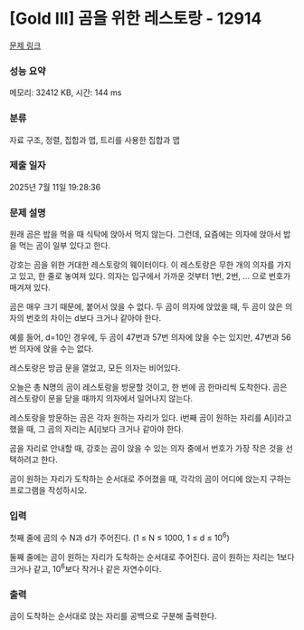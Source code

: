 # [Gold III] 곰을 위한 레스토랑 - 12914 

[문제 링크](https://www.acmicpc.net/problem/12914) 

### 성능 요약

메모리: 32412 KB, 시간: 144 ms

### 분류

자료 구조, 정렬, 집합과 맵, 트리를 사용한 집합과 맵

### 제출 일자

2025년 7월 11일 19:28:36

### 문제 설명

<p>원래 곰은 밥을 먹을 때 식탁에 앉아서 먹지 않는다. 그런데, 요즘에는 의자에 앉아서 밥을 먹는 곰이 일부 있다고 한다.</p>

<p>강호는 곰을 위한 거대한 레스토랑의 웨이터이다. 이 레스토랑은 무한 개의 의자를 가지고 있고, 한 줄로 놓여져 있다. 의자는 입구에서 가까운 것부터 1번, 2번, ... 으로 번호가 매겨져 있다.</p>

<p>곰은 매우 크기 때문에, 붙어서 앉을 수 없다. 두 곰이 의자에 앉았을 때, 두 곰이 앉은 의자의 번호의 차이는 d보다 크거나 같아야 한다.</p>

<p>예를 들어, d=10인 경우에, 두 곰이 47번과 57번 의자에 앉을 수는 있지만, 47번과 56번 의자에 앉을 수는 없다.</p>

<p>레스토랑은 방금 문을 열었고, 모든 의자는 비어있다.</p>

<p>오늘은 총 N명의 곰이 레스토랑을 방문할 것이고, 한 번에 곰 한마리씩 도착한다. 곰은 레스토랑이 문을 닫을 때까지 의자에서 일어나지 않는다.</p>

<p>레스토랑을 방문하는 곰은 각자 원하는 자리가 있다. i번째 곰이 원하는 자리를 A[i]라고 했을 때, 그 곰의 자리는 A[i]보다 크거나 같아야 한다.</p>

<p>곰을 자리로 안내할 때, 강호는 곰이 앉을 수 있는 의자 중에서 번호가 가장 작은 것을 선택하려고 한다.</p>

<p>곰이 원하는 자리가 도착하는 순서대로 주어졌을 때, 각각의 곰이 어디에 앉는지 구하는 프로그램을 작성하시오.</p>

### 입력 

 <p>첫째 줄에 곰의 수 N과 d가 주어진다. (1 ≤ N ≤ 1000, 1 ≤ d ≤ 10<sup>6</sup>)</p>

<p>둘째 줄에는 곰이 원하는 자리가 도착하는 순서대로 주어진다. 곰이 원하는 자리는 1보다 크거나 같고, 10<sup>6</sup>보다 작거나 같은 자연수이다.</p>

### 출력 

 <p>곰이 도착하는 순서대로 앉는 자리를 공백으로 구분해 출력한다.</p>

